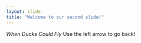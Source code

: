 ```yaml
---
layout: slide
title: "Welcome to our second slide!"
---
```

_*When Ducks Could Fly*_
Use the left arrow to go back!
